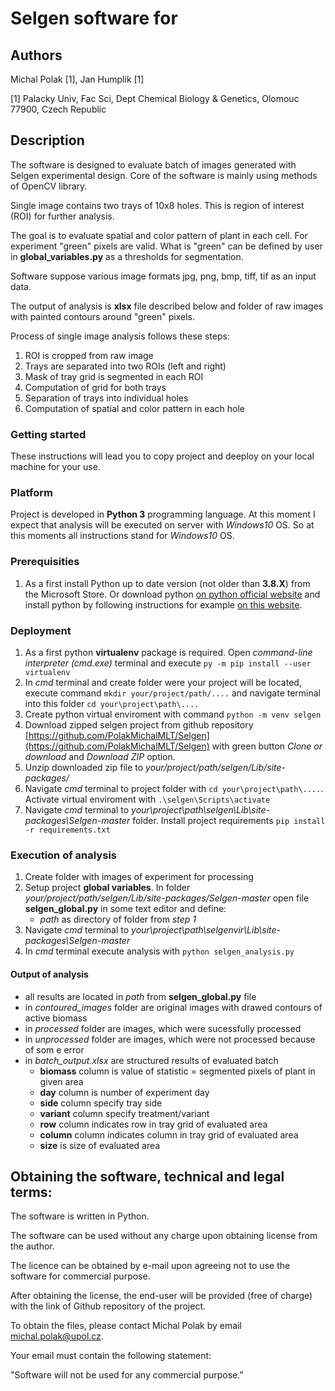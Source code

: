 # Selgen software for

## Authors
Michal Polak [1], Jan Humplik [1]

[1] Palacky Univ, Fac Sci, Dept Chemical Biology & Genetics, Olomouc 77900, Czech Republic

## Description
The software is designed to evaluate batch of images generated with Selgen experimental design. Core of the software is mainly using methods of OpenCV library.

Single image contains two trays of 10x8 holes. This is region of interest (ROI) for further analysis.

The goal is to evaluate spatial and color pattern of plant in each cell. For experiment "green" pixels are valid. What is "green" can be defined by user in **global_variables.py** as a thresholds for segmentation.

Software suppose various image formats jpg, png, bmp, tiff, tif as an input data.

The output of analysis is **xlsx** file described below and folder of raw images with painted contours around "green" pixels.

Process of single image analysis follows these steps:
1. ROI is cropped from raw image
2. Trays are separated into two ROIs (left and right)
3. Mask of tray grid is segmented in each ROI
4. Computation of grid for both trays
5. Separation of trays into individual holes
6. Computation of spatial and color pattern in each hole


### Getting started
These instructions will lead you to copy project and deeploy on your local machine for your use. 

### Platform
Project is developed in **Python 3** programming language. At this moment I expect that analysis will be executed on server with *Windows10* OS. So at this moments all instructions stand for *Windows10* OS.

### Prerequisities
1. As a first install Python up to date version (not older than **3.8.X**) from the Microsoft Store. Or download python [on python official website](https://www.python.org/downloads/) and install python by following instructions for example [on this website](https://realpython.com/installing-python/#windows).

### Deployment
1. As a first python **virtualenv** package is required. Open *command-line interpreter (cmd.exe)* terminal and execute `py -m pip install --user virtualenv`
2. In *cmd* terminal and create folder were your project will be located, execute command `mkdir your/project/path/....` and navigate terminal into this folder `cd your\project\path\....`
3. Create python virtual enviroment with command `python -m venv selgen`
4. Download zipped selgen project from github repository [https://github.com/PolakMichalMLT/Selgen](https://github.com/PolakMichalMLT/Selgen) with green button *Clone or download* and *Download ZIP* option.
5. Unzip downloaded zip file to *your/project/path/selgen/Lib/site-packages/*
6. Navigate *cmd* terminal to project folder with `cd your\project\path\....`. Activate virtual enviroment with `.\selgen\Scripts\activate`
7. Navigate *cmd* terminal to *your\project\path\selgen\Lib\site-packages\Selgen-master* folder. Install project requirements `pip install -r requirements.txt`

### Execution of analysis
1. Create folder with images of experiment for processing
2. Setup project **global variables**. In folder *your/project/path/selgen/Lib/site-packages/Selgen-master* open file **selgen_global.py** in some text editor and define:
   - *path* as directory of folder from *step 1*
3. Navigate *cmd* terminal to *your\project\path\selgenvir\Lib\site-packages\Selgen-master*
4. In *cmd* terminal execute analysis with `python selgen_analysis.py`

#### Output of analysis
- all results are located in *path* from **selgen_global.py** file
- in *contoured_images* folder are original images with drawed contours of active biomass
- in *processed* folder are images, which were sucessfully processed
- in *unprocessed* folder are images, which were not processed because of som e error
- in *batch_output.xlsx* are structured results of evaluated batch
  - **biomass** column is value of statistic = segmented pixels of plant in given area
  - **day** column is number of experiment day
  - **side** column specify tray side
  - **variant** column specify treatment/variant
  - **row** column indicates row in tray grid of evaluated area
  - **column** column indicates column in tray grid of evaluated area
  - **size** is size of evaluated area

  
## Obtaining the software, technical and legal terms:
The software is written in Python.
 
The software can be used without any charge upon obtaining license from the author.
 
The licence can be obtained by e-mail upon agreeing not to use the software for commercial purpose.

After obtaining the license, the end-user will be provided (free of charge) with the link of Github repository of the project.

To obtain the files, please contact Michal Polak by email michal.polak@upol.cz.

Your email must contain the following statement:

"Software will not be used for any commercial purpose."
